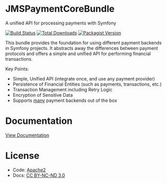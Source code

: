 # JMSPaymentCoreBundle
A unified API for processing payments with Symfony

[![Build Status](https://img.shields.io/travis/schmittjoh/JMSPaymentCoreBundle/master.svg?style=flat-square)](http://travis-ci.org/schmittjoh/JMSPaymentCoreBundle)
[![Total Downloads](https://img.shields.io/packagist/dt/jms/payment-core-bundle.svg?style=flat-square)](https://packagist.org/packages/jms/payment-core-bundle)
[![Packagist Version](https://img.shields.io/packagist/v/jms/payment-core-bundle.svg?style=flat-square)](https://packagist.org/packages/jms/payment-core-bundle)

This bundle provides the foundation for using different payment backends in Symfony projects. It abstracts away the differences between payment protocols and offers a simple and unified API for performing financial transactions.

Key Points:

- Simple, Unified API (integrate once, and use any payment provider)
- Persistence of Financial Entities (such as payments, transactions, etc.)
- Transaction Management including Retry Logic
- Encryption of Sensitive Data
- Supports [many](http://jmspaymentcorebundle.readthedocs.io/en/latest/payment_backends.html) payment backends out of the box

# Documentation

[View Documentation](http://jmspaymentcorebundle.readthedocs.io)

# License

* Code: [Apache2](https://github.com/schmittjoh/JMSPaymentCoreBundle/blob/master/LICENSE)
* Docs: [CC BY-NC-ND 3.0](https://github.com/schmittjoh/JMSPaymentCoreBundle/blob/master/Resources/doc/LICENSE)
